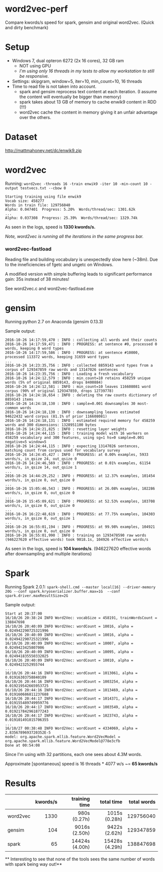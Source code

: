 # word2vec-perf
Compare kwords/s speed for spark, gensim and original word2vec. (Quick and dirty benchmark)


# Setup
- Windows 7, dual opteron 6272 (2x 16 cores), 32 GB ram
  - NOT using GPU
  - *I'm using only 16 threads in my tests to allow my workstation to still be responsive.*
- Settings: skipgram, window=5, iter=10, min_count=10, 16 threads
- Time to read file is not taken into account.
  - spark and gensim reprocess text content at each iteration. (I assume the content will eventually be bigger than memory)
  - spark takes about 13 GB of memory to cache enwik9 content in RDD (!!!)
  - word2vec cache the content in memory giving it an unfair advantage over the others.

# Dataset
http://mattmahoney.net/dc/enwik9.zip

# word2vec
Running: `word2vec -threads 16 -train enwik9 -iter 10 -min-count 10 -output testvecs.txt --cbow 0`

```
Starting training using file enwik9
Vocab size: 458277
Words in train file: 129756040
Alpha: 0.047401  Progress: 5.20%  Words/thread/sec: 1301.62k
...
Alpha: 0.037308  Progress: 25.39%  Words/thread/sec: 1329.74k
```
As seen in the logs, speed is **1330 kwords/s.**

*Note, word2vec is running all the iterations in the same progress bar.*

### word2vec-fastload ###
Reading file and building vocabulary is unexpectedly slow here (~38m). Due to the inneficiencies of fgetc and ungetc on Windows.

A modified version with simple buffering leads to significant performance gain: 35s instead of 38 minutes!

See word2vec.c and word2vec-fastload.exe

# gensim
Running python 2.7 on Anaconda (gensim 0.13.3)

Sample output:
~~~~
2016-10-26 14:17:59,470 : INFO : collecting all words and their counts
2016-10-26 14:17:59,471 : INFO : PROGRESS: at sentence #0, processed 0 words, keeping 0 word types
2016-10-26 14:17:59,586 : INFO : PROGRESS: at sentence #10000, processed 113372 words, keeping 31659 word types
...
2016-10-26 14:23:35,756 : INFO : collected 8859143 word types from a corpus of 129347859 raw words and 13147026 sentences
2016-10-26 14:23:35,756 : INFO : Loading a fresh vocabulary
2016-10-26 14:24:12,579 : INFO : min_count=10 retains 458259 unique words (5% of original 8859143, drops 8400884)
2016-10-26 14:24:12,581 : INFO : min_count=10 leaves 116608081 word corpus (90% of original 129347859, drops 12739778)
2016-10-26 14:24:16,654 : INFO : deleting the raw counts dictionary of 8859143 items
2016-10-26 14:24:18,130 : INFO : sample=0.001 downsamples 30 most-common words
2016-10-26 14:24:18,130 : INFO : downsampling leaves estimated 94622432 word corpus (81.1% of prior 116608081)
2016-10-26 14:24:18,131 : INFO : estimated required memory for 458259 words and 300 dimensions: 1328951100 bytes
2016-10-26 14:24:21,825 : INFO : resetting layer weights
2016-10-26 14:24:44,115 : INFO : training model with 16 workers on 458259 vocabulary and 300 features, using sg=1 hs=0 sample=0.001 negative=5 window=5
2016-10-26 14:24:44,115 : INFO : expecting 13147026 sentences, matching count from corpus used for vocabulary survey
2016-10-26 14:24:45,427 : INFO : PROGRESS: at 0.00% examples, 5933 words/s, in_qsize 24, out_qsize 0
2016-10-26 14:24:46,569 : INFO : PROGRESS: at 0.01% examples, 61154 words/s, in_qsize 14, out_qsize 1
...
2016-10-26 14:44:29,252 : INFO : PROGRESS: at 12.37% examples, 101454 words/s, in_qsize 0, out_qsize 0
...
2016-10-26 15:05:46,543 : INFO : PROGRESS: at 26.08% examples, 102286 words/s, in_qsize 0, out_qsize 0
...
2016-10-26 15:45:09,621 : INFO : PROGRESS: at 52.53% examples, 103708 words/s, in_qsize 0, out_qsize 0
...
2016-10-26 16:22:48,619 : INFO : PROGRESS: at 77.75% examples, 104303 words/s, in_qsize 0, out_qsize 1
...
2016-10-26 16:55:01,194 : INFO : PROGRESS: at 99.98% examples, 104921 words/s, in_qsize 0, out_qsize 0
2016-10-26 16:55:01,990 : INFO : training on 1293478590 raw words (946227620 effective words) took 9018.1s, 104926 effective words/s
~~~~

As seen in the logs, speed is **104 kwords/s**.  (946227620 effective words after downsampling and multiple iterations)

# Spark
Running Spark 2.0.1: 
`spark-shell.cmd --master local[16] --driver-memory 20G --conf spark.kryoserializer.buffer.max=1G  --conf spark.driver.maxResultSize=2G`

Sample output:
~~~~
Start at 20:37:00
16/10/26 20:38:24 INFO Word2Vec: vocabSize = 458191, trainWordsCount = 138847698
16/10/26 20:40:09 INFO Word2Vec: wordCount = 10016, alpha = 0.024942290725321996
16/10/26 20:40:09 INFO Word2Vec: wordCount = 10016, alpha = 0.024942290725321996
16/10/26 20:40:09 INFO Word2Vec: wordCount = 10007, alpha = 0.0249423425807006
16/10/26 20:40:09 INFO Word2Vec: wordCount = 10095, alpha = 0.024941835550332025
16/10/26 20:40:09 INFO Word2Vec: wordCount = 10010, alpha = 0.0249423252955744
...
16/10/26 20:44:16 INFO Word2Vec: wordCount = 1013061, alpha = 0.01916303758840109
16/10/26 20:44:16 INFO Word2Vec: wordCount = 1003254, alpha = 0.019219542665953725
16/10/26 20:44:16 INFO Word2Vec: wordCount = 1013469, alpha = 0.019160686811237688
16/10/26 20:44:17 INFO Word2Vec: wordCount = 1014371, alpha = 0.019155489749959776
16/10/26 20:44:17 INFO Word2Vec: wordCount = 1003549, alpha = 0.019217842961877243
16/10/26 20:44:17 INFO Word2Vec: wordCount = 1023743, alpha = 0.019101491015706355
...
16/10/27 00:38:48 INFO Word2Vec: wordCount = 4334069, alpha = 2.8356789693720352E-5
model: org.apache.spark.mllib.feature.Word2VecModel = org.apache.spark.mllib.feature.Word2VecModel@778e3cfb
Done at 00:54:08
~~~~

Since I'm using with 32 partitions, each one sees about 4.3M words.

Approximate [spontaneous] speed is 16 threads * 4077 w/s ~= **65 kwords/s**

# Results

|          | kwords/s | training time   | total time     | total words |
| ---      | ---:     | ---:            | ---:           | ---:        |
|word2vec  | 1330     | 980s (0.27h)    | 1015s (0.28h)  | 129756040   |
|gensim    | 104      | 9016s (2.50h)   | 9422s (2.62h)  | 129347859   |
|spark     | 65       | 14424s (4.00h)  | 15428s (4.29h) | 138847698   |

** Interesting to see that none of the tools sees the same number of words with spark being way out!**
